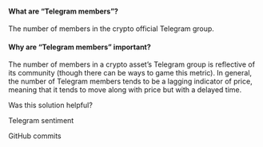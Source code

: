 #### What are “Telegram members”?

The number of members in the crypto official Telegram group.

#### Why are “Telegram members” important?

The number of members in a crypto asset’s Telegram group is reflective of its community (though there can be ways to game this metric). In general, the number of Telegram members tends to be a lagging indicator of price, meaning that it tends to move along with price but with a delayed time.

Was this solution helpful?

Telegram sentiment

GitHub commits